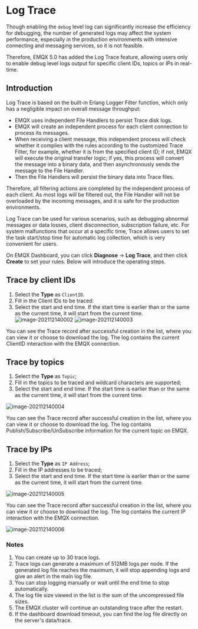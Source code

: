 # Log Trace

Though enabling the `debug` level log can significantly increase the efficiency for debugging, the number of generated logs may affect the system performance, especially in the production environments with intensive connecting and messaging services, so it is not feasible. 

Therefore, EMQX 5.0 has added the Log Trace feature, allowing users only to enable debug level logs output for specific client IDs, topics or IPs in real-time. 

## Introduction

Log Trace is based on the built-in Erlang Logger Filter function, which only has a negligible impact on overall message throughput:

- EMQX uses independent File Handlers to persist Trace disk logs.
- EMQX will create an independent process for each client connection to process its messages.
- When receiving a client message, this independent process will check whether it complies with the rules according to the customized Trace Filter, for example, whether it is from the specified client ID; if not, EMQX will execute the original transfer logic; if yes, this process will convert the message into a binary data, and then asynchronously sends the message to the File Handler.
- Then the File Handlers will persist the binary data into Trace files.

Therefore, all filtering actions are completed by the independent process of each client. As most logs will be filtered out, the File Handler will not be overloaded by the incoming messages, and it is safe for the production environments.

Log Trace can be used for various scenarios, such as debugging abnormal messages or data losses, client disconnection, subscription failure, etc. For system malfunctions that occur at a specific time, Trace allows users to set the task start/stop time for automatic log collection, which is very convenient for users.

On EMQX Dashboard, you can click **Diagnose** -> **Log Trace**, and then click **Create** to set your rules. Below will introduce the operating steps.  

<!-- TODO 下面的内容先凑合使用，后续更新 -->

## Trace by client IDs

1. Select the **Type** as `ClientID`.
2. Fill in the Client IDs to be traced.
3. Select the start and end time. If the start time is earlier than or the same as the current time, it will start from the current time.
![image-202112140002](./assets/trace_create_clientid.png)
![image-202112140003](./assets/trace_clientid.png)

You can see the Trace record after successful creation in the list, where you can view it or choose to download the log. The log contains the current ClientID interaction with the EMQX connection.

## Trace by topics

1. Select the **Type** as `Topic`;
2. Fill in the topics to be traced and wildcard characters are supported;
3. Select the start and end time. If the start time is earlier than or the same as the current time, it will start from the current time.

![image-202112140004](./assets/trace_create_topic.png)

You can see the Trace record after successful creation in the list, where you can view it or choose to download the log. The log contains Publish/Subscribe/UnSubscribe information for the current topic on EMQX.

## Trace by IPs

1. Select the **Type** as `IP Address`;
2. Fill in the IP addresses to be traced;
3. Select the start and end time. If the start time is earlier than or the same as the current time, it will start from the current time.

![image-202112140005](./assets/trace_create_ip.png)

You can see the Trace record after successful creation in the list, where you can view it or choose to download the log. The log contains the current IP interaction with the EMQX connection.

![image-202112140006](./assets/trace_list.png)

### Notes

1. You can create up to 30 trace logs. 
2. Trace logs can generate a maximum of 512MB logs per node. If the generated log file reaches the maximum, it will stop appending logs and give an alert in the main log file.
3. You can stop logging manually or wait until the end time to stop automatically.
4. The log file size viewed in the list is the sum of the uncompressed file sizes.
5. The EMQX cluster will continue an outstanding trace after the restart.
6. If the dashboard download timeout, you can find the log file directly on the server's data/trace.

